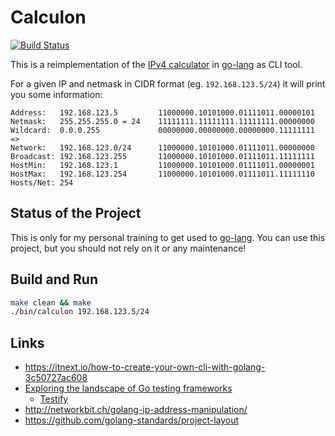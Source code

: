 # Calculon

[![Build Status](https://travis-ci.com/Weltraumschaf/calculon.svg?branch=master)](https://travis-ci.com/Weltraumschaf/calculon)

This is a reimplementation of the [IPv4 calculator][ipcalc] in [go-lang][go-lang] as CLI tool.

For a given IP and netmask in CIDR format (eg. `192.168.123.5/24`) it will print you some information:

```text
Address:   192.168.123.5         11000000.10101000.01111011.00000101
Netmask:   255.255.255.0 = 24    11111111.11111111.11111111.00000000
Wildcard:  0.0.0.255             00000000.00000000.00000000.11111111
=>
Network:   192.168.123.0/24      11000000.10101000.01111011.00000000
Broadcast: 192.168.123.255       11000000.10101000.01111011.11111111
HostMin:   192.168.123.1         11000000.10101000.01111011.00000001
HostMax:   192.168.123.254       11000000.10101000.01111011.11111110
Hosts/Net: 254
```

## Status of the Project

This is only for my personal training to get used to [go-lang][go-lang]. You can use this project, but you should not rely on it or any maintenance!

## Build and Run

```bash
make clean && make
./bin/calculon 192.168.123.5/24
```

## Links

- https://itnext.io/how-to-create-your-own-cli-with-golang-3c50727ac608
- [Exploring the landscape of Go testing frameworks](https://bmuschko.com/blog/go-testing-frameworks/)
    - [Testify](https://godoc.org/github.com/stretchr/testify)
- http://networkbit.ch/golang-ip-address-manipulation/
- https://github.com/golang-standards/project-layout

[ipcalc]:   http://jodies.de/ipcalc
[go-lang]:  https://golang.org/